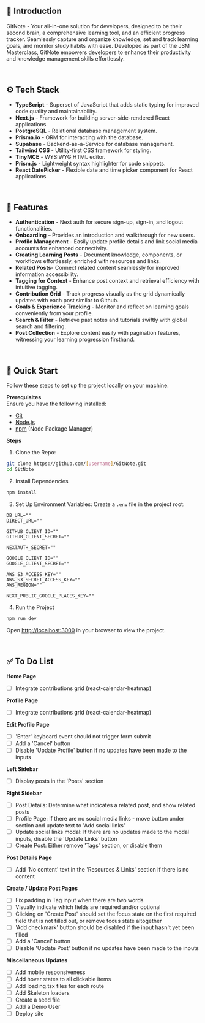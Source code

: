 ## <a name="introduction">🤖 Introduction</a>

GitNote - Your all-in-one solution for developers, designed to be their second brain, a comprehensive learning tool, and an efficient progress tracker. Seamlessly capture and organize knowledge, set and track learning goals, and monitor study habits with ease. Developed as part of the JSM Masterclass, GitNote empowers developers to enhance their productivity and knowledge management skills effortlessly.

&nbsp;

## <a name="tech-stack">⚙️ Tech Stack</a>

- **TypeScript** - Superset of JavaScript that adds static typing for improved code quality and maintainability.
- **Next.js** - Framework for building server-side-rendered React applications.
- **PostgreSQL** - Relational database management system.
- **Prisma.io** - ORM for interacting with the database.
- **Supabase** - Backend-as-a-Service for database management.
- **Tailwind CSS** - Utility-first CSS framework for styling.
- **TinyMCE** - WYSIWYG HTML editor.
- **Prism.js** - Lightweight syntax highlighter for code snippets.
- **React DatePicker** - Flexible date and time picker component for React applications.

&nbsp;

## <a name="features">🔋 Features</a>

- **Authentication** - Next auth for secure sign-up, sign-in, and logout functionalities.
- **Onboarding** – Provides an introduction and walkthrough for new users.
- **Profile Management** - Easily update profile details and link social media accounts for enhanced connectivity.
- **Creating Learning Posts** - Document knowledge, components, or workflows effortlessly, enriched with resources and links.
- **Related Posts**- Connect related content seamlessly for improved information accessibility.
- **Tagging for Context** - Enhance post context and retrieval efficiency with intuitive tagging.
- **Contribution Grid** - Track progress visually as the grid dynamically updates with each post similar to Github.
- **Goals & Experience Tracking** - Monitor and reflect on learning goals conveniently from your profile.
- **Search & Filter** - Retrieve past notes and tutorials swiftly with global search and filtering.
- **Post Collection** - Explore content easily with pagination features, witnessing your learning progression firsthand.
<!-- 👉 **Responsive**: Ensures seamless functionality and aesthetics across all devices and many more, including code architecture and reusability -->

&nbsp;

## <a name="quick-start">🤸 Quick Start</a>

Follow these steps to set up the project locally on your machine.

**Prerequisites**\
Ensure you have the following installed:

- [Git](https://git-scm.com/)
- [Node.js](https://nodejs.org/en)
- [npm](https://www.npmjs.com/) (Node Package Manager)

**Steps**

1. Clone the Repo:

```bash
git clone https://github.com/[username]/GitNote.git
cd GitNote
```

2. Install Dependencies

```bash
npm install
```

3. Set Up Environment Variables: Create a `.env` file in the project root:

```env
DB_URL=""
DIRECT_URL=""

GITHUB_CLIENT_ID=""
GITHUB_CLIENT_SECRET=""

NEXTAUTH_SECRET=""

GOOGLE_CLIENT_ID=""
GOOGLE_CLIENT_SECRET=""

AWS_S3_ACCESS_KEY=""
AWS_S3_SECRET_ACCESS_KEY=""
AWS_REGION=""

NEXT_PUBLIC_GOOGLE_PLACES_KEY=""
```

4. Run the Project

```bash
npm run dev
```

Open [http://localhost:3000](http://localhost:3000) in your browser to view the project.

&nbsp;

## <a name="todo">✅ To Do List</a>

**Home Page**

- [ ] Integrate contributions grid (react-calendar-heatmap)

**Profile Page**

- [ ] Integrate contributions grid (react-calendar-heatmap)

**Edit Profile Page**

- [ ] 'Enter' keyboard event should not trigger form submit
- [ ] Add a 'Cancel' button
- [ ] Disable 'Update Profile' button if no updates have been made to the inputs

**Left Sidebar**

- [ ] Display posts in the 'Posts' section

**Right Sidebar**

- [ ] Post Details: Determine what indicates a related post, and show related posts
- [ ] Profile Page: If there are no social media links - move button under section and update text to 'Add social links'
- [ ] Update social links modal: If there are no updates made to the modal inputs, disable the 'Update Links' button
- [ ] Create Post: Either remove 'Tags' section, or disable them

**Post Details Page**

- [ ] Add 'No content' text in the 'Resources & Links' section if there is no content

**Create / Update Post Pages**

- [ ] Fix padding in Tag input when there are two words
- [ ] Visually indicate which fields are required and/or optional
- [ ] Clicking on 'Create Post' should set the focus state on the first required field that is not filled out, or remove focus state altogether
- [ ] 'Add checkmark' button should be disabled if the input hasn't yet been filled
- [ ] Add a 'Cancel' button
- [ ] Disable 'Update Post' button if no updates have been made to the inputs

**Miscellaneous Updates**

- [ ] Add mobile responsiveness
- [ ] Add hover states to all clickable items
- [ ] Add loading.tsx files for each route
- [ ] Add Skeleton loaders
- [ ] Create a seed file
- [ ] Add a Demo User
- [ ] Deploy site
